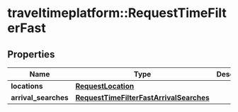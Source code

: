 # traveltimeplatform::RequestTimeFilterFast

## Properties
Name | Type | Description | Notes
------------ | ------------- | ------------- | -------------
**locations** | [**RequestLocation**](RequestLocation.md) |  | 
**arrival_searches** | [**RequestTimeFilterFastArrivalSearches**](RequestTimeFilterFastArrivalSearches.md) |  | 


